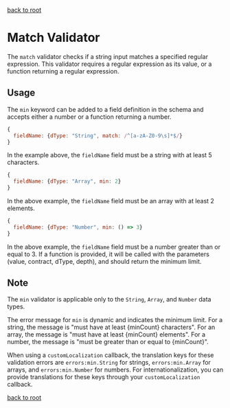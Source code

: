 [back to root](../../README.md#Documentation)

# Match Validator

The `match` validator checks if a string input matches a specified regular expression. This validator requires a regular expression as its value, or a function returning a regular expression.

## Usage

The `min` keyword can be added to a field definition in the schema and accepts either a number or a function returning a number.

```javascript
{
  fieldName: {dType: "String", match: /^[a-zA-Z0-9\s]*$/}
}
```

In the example above, the `fieldName` field must be a string with at least 5 characters.

```javascript
{
  fieldName: {dType: "Array", min: 2}
}
```

In the above example, the `fieldName` field must be an array with at least 2 elements.

```javascript
{
  fieldName: {dType: "Number", min: () => 3}
}
```

In the above example, the `fieldName` field must be a number greater than or equal to 3. If a function is provided, it will be called with the parameters (value, contract, dType, depth), and should return the minimum limit.

## Note

The `min` validator is applicable only to the `String`, `Array`, and `Number` data types.

The error message for `min` is dynamic and indicates the minimum limit. For a string, the message is "must have at least {minCount} characters". For an array, the message is "must have at least {minCount} elements". For a number, the message is "must be greater than or equal to {minCount}".

When using a `customLocalization` callback, the translation keys for these validation errors are `errors:min.String` for strings, `errors:min.Array` for arrays, and `errors:min.Number` for numbers. For internationalization, you can provide translations for these keys through your `customLocalization` callback.

[back to root](../../README.md#Documentation)
